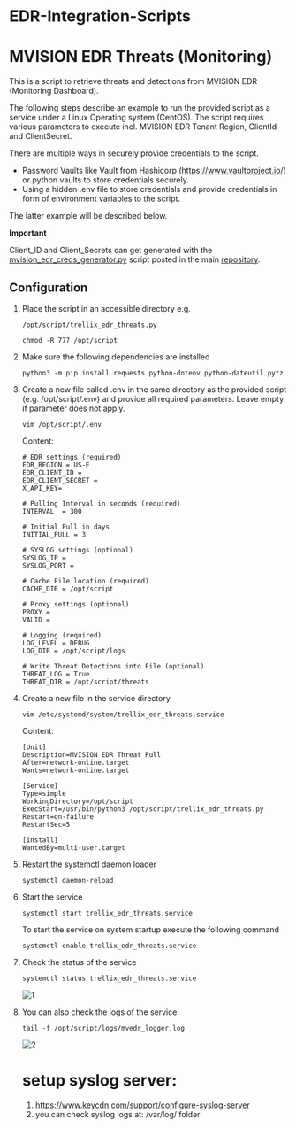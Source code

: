 # EDR-Integration-Scripts
# MVISION EDR Threats (Monitoring)

This is a script to retrieve threats and detections from MVISION EDR (Monitoring Dashboard).

The following steps describe an example to run the provided script as a service under a Linux Operating system (CentOS).
The script requires various parameters to execute incl. MVISION EDR Tenant Region, ClientId and ClientSecret.

There are multiple ways in securely provide credentials to the script. 
- Password Vaults like Vault from Hashicorp (https://www.vaultproject.io/) or python vaults to store credentials securely. 
- Using a hidden .env file to store credentials and provide credentials in form of environment variables to the script.

The latter example will be described below.

**Important** 

Client_ID and Client_Secrets can get generated with the [mvision_edr_creds_generator.py](https://github.trellix.com/trellix-products/EDR-Integration-Scripts/blob/develop/mvision_edr_creds_generator.py) script posted in the main [repository](https://github.trellix.com/trellix-products/EDR-Integration-Scripts).

## Configuration

1. Place the script in an accessible directory e.g.

   ```
   /opt/script/trellix_edr_threats.py
   ```
   ```
   chmod -R 777 /opt/script
   ```

2. Make sure the following dependencies are installed

   ```
   python3 -m pip install requests python-dotenv python-dateutil pytz
   ```


3. Create a new file called .env in the same directory as the provided script (e.g. /opt/script/.env) and provide all required parameters. Leave empty if parameter does not apply.

   ```
   vim /opt/script/.env
   ```   

   Content:
   ```
   # EDR settings (required)
   EDR_REGION = US-E
   EDR_CLIENT_ID = 
   EDR_CLIENT_SECRET =
   X_API_KEY=

   # Pulling Interval in seconds (required)
   INTERVAL  = 300

   # Initial Pull in days
   INITIAL_PULL = 3

   # SYSLOG settings (optional)
   SYSLOG_IP =
   SYSLOG_PORT =
   
   # Cache File location (required)
   CACHE_DIR = /opt/script

   # Proxy settings (optional)
   PROXY =
   VALID =

   # Logging (required)
   LOG_LEVEL = DEBUG
   LOG_DIR = /opt/script/logs

   # Write Threat Detections into File (optional)
   THREAT_LOG = True
   THREAT_DIR = /opt/script/threats
   ```

4. Create a new file in the service directory

   ```
   vim /etc/systemd/system/trellix_edr_threats.service
   ```

   Content:
   ```
   [Unit]
   Description=MVISION EDR Threat Pull
   After=network-online.target
   Wants=network-online.target

   [Service]
   Type=simple
   WorkingDirectory=/opt/script
   ExecStart=/usr/bin/python3 /opt/script/trellix_edr_threats.py
   Restart=on-failure
   RestartSec=5

   [Install]
   WantedBy=multi-user.target
   ```

5. Restart the systemctl daemon loader
   
   ```
   systemctl daemon-reload
   ```
   
6. Start the service

   ```
   systemctl start trellix_edr_threats.service
   ```
   To start the service on system startup execute the following command

   ```
   systemctl enable trellix_edr_threats.service
   ```
   
7. Check the status of the service
   
   ```
   systemctl status trellix_edr_threats.service
   ```
   ![1](https://user-images.githubusercontent.com/25227268/173325218-0f6413fa-c44d-4509-8d3d-44eca0b9c726.png)

8. You can also check the logs of the service

   ```
   tail -f /opt/script/logs/mvedr_logger.log
   ```
   ![2](https://user-images.githubusercontent.com/25227268/173325628-7a044943-4df3-422e-a05e-764e3826c97e.png)


   # setup syslog server:
   1. https://www.keycdn.com/support/configure-syslog-server
   2. you can check syslog logs at: /var/log/ folder
